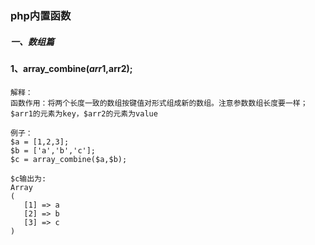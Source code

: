 ### php内置函数
##### 一、数组篇
#### 1、array_combine($arr1,$arr2);
```
解释：
函数作用：将两个长度一致的数组按键值对形式组成新的数组。注意参数数组长度要一样；
$arr1的元素为key，$arr2的元素为value

例子：
$a = [1,2,3];
$b = ['a','b','c'];
$c = array_combine($a,$b);

$c输出为:
Array
(
   [1] => a
   [2] => b
   [3] => c
)
```
